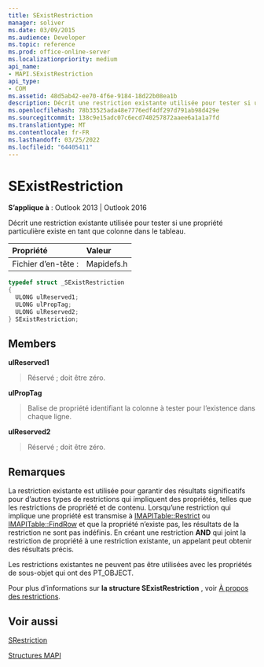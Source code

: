 ```yaml
---
title: SExistRestriction
manager: soliver
ms.date: 03/09/2015
ms.audience: Developer
ms.topic: reference
ms.prod: office-online-server
ms.localizationpriority: medium
api_name:
- MAPI.SExistRestriction
api_type:
- COM
ms.assetid: 48d5ab42-ee70-4f6e-9184-18d22b08ea1b
description: Décrit une restriction existante utilisée pour tester si une propriété particulière existe en tant que colonne dans le tableau.
ms.openlocfilehash: 78b33525ada48e7776edf4df297d791ab98d429e
ms.sourcegitcommit: 138c9e15adc07c6ecd740257872aaee6a1a1a7fd
ms.translationtype: MT
ms.contentlocale: fr-FR
ms.lasthandoff: 03/25/2022
ms.locfileid: "64405411"
---
```

# <a name="sexistrestriction"></a>SExistRestriction

  
  
**S’applique à** : Outlook 2013 | Outlook 2016 
  
Décrit une restriction existante utilisée pour tester si une propriété particulière existe en tant que colonne dans le tableau. 
  
|Propriété |Valeur |
|:-----|:-----|
|Fichier d’en-tête :  <br/> |Mapidefs.h  <br/> |
   
```cpp
typedef struct _SExistRestriction
{
  ULONG ulReserved1;
  ULONG ulPropTag;
  ULONG ulReserved2;
} SExistRestriction;

```

## <a name="members"></a>Members

 **ulReserved1**
  
> Réservé ; doit être zéro. 
    
 **ulPropTag**
  
> Balise de propriété identifiant la colonne à tester pour l’existence dans chaque ligne.
    
 **ulReserved2**
  
> Réservé ; doit être zéro.
    
## <a name="remarks"></a>Remarques

La restriction existante est utilisée pour garantir des résultats significatifs pour d’autres types de restrictions qui impliquent des propriétés, telles que les restrictions de propriété et de contenu. Lorsqu’une restriction qui implique une propriété est transmise à [IMAPITable::Restrict](imapitable-restrict.md) ou [IMAPITable::FindRow](imapitable-findrow.md) et que la propriété n’existe pas, les résultats de la restriction ne sont pas indéfinis. En créant une restriction **AND** qui joint la restriction de propriété à une restriction existante, un appelant peut obtenir des résultats précis. 
  
Les restrictions existantes ne peuvent pas être utilisées avec les propriétés de sous-objet qui ont des PT_OBJECT. 
  
Pour plus d’informations sur **la structure SExistRestriction** , voir [À propos des restrictions](about-restrictions.md). 
  
## <a name="see-also"></a>Voir aussi



[SRestriction](srestriction.md)


[Structures MAPI](mapi-structures.md)


